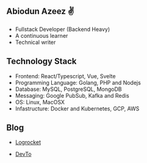 ## Abiodun Azeez ✌️

- Fullstack Developer (Backend Heavy)
- A continuous learner
- Technical writer

## Technology Stack

- Frontend: React/Typescript, Vue, Svelte
- Programming Language: Golang, PHP and Nodejs
- Database: MySQL, PostgreSQL, MongoDB
- Messaging: Google PubSub, Kafka and Redis
- OS: Linux, MacOSX
- Infastructure: Docker and Kubernetes, GCP, AWS

## Blog
- [Logrocket](https://blog.logrocket.com/author/abiodunsolomon/)

- [DevTo](https://dev.to/iamhabbeboy)

